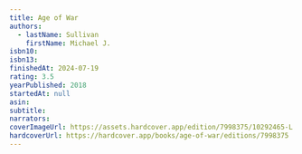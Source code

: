 ```yaml
---
title: Age of War
authors:
  - lastName: Sullivan
    firstName: Michael J.
isbn10:
isbn13:
finishedAt: 2024-07-19
rating: 3.5
yearPublished: 2018
startedAt: null
asin:
subtitle:
narrators:
coverImageUrl: https://assets.hardcover.app/edition/7998375/10292465-L.jpg
hardcoverUrl: https://hardcover.app/books/age-of-war/editions/7998375
---
```

